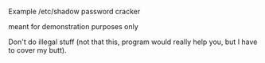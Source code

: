 Example /etc/shadow password cracker

meant for demonstration purposes only

Don't do illegal stuff (not that this,
program would really help you, but I
have to cover my butt).
